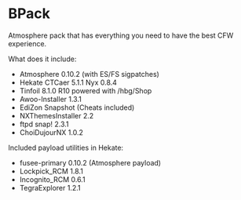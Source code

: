# BPack

Atmosphere pack that has everything you need to have the best CFW experience.

What does it include:

* Atmosphere 0.10.2 (with ES/FS sigpatches)
* Hekate CTCaer 5.1.1 Nyx 0.8.4
* Tinfoil 8.1.0 R10 powered with /hbg/Shop
* Awoo-Installer 1.3.1
* EdiZon Snapshot (Cheats included)
* NXThemesInstaller 2.2
* ftpd snap! 2.3.1
* ChoiDujourNX 1.0.2

Included payload utilities in Hekate:

* fusee-primary 0.10.2 (Atmosphere payload)
* Lockpick_RCM 1.8.1
* Incognito_RCM 0.6.1
* TegraExplorer 1.2.1
